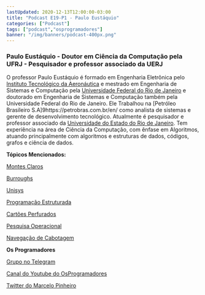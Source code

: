 ```yaml
---
lastUpdated: 2020-12-13T12:00:00-03:00
title: "Podcast E19-P1 - Paulo Eustáquio"
categories: ["Podcast"]
tags: ["podcast","osprogramadores"]
banner: "/img/banners/podcast-400px.png"
---
```


### Paulo Eustáquio - Doutor em Ciência da Computação pela UFRJ - Pesquisador e professor associado da UERJ

O professor Paulo Eustáquio é formado em Engenharia Eletrônica pelo [Instituto Tecnológico da Aeronáutica](http://www.ita.br/) e mestrado em Engenharia de Sistemas e Computação pela [Universidade Federal do Rio de Janeiro](https://ufrj.br/) e doutorado em Engenharia de Sistemas e Computação também pela Universidade Federal do Rio de Janeiro. Ele Trabalhou na [Petróleo Brasileiro S.A]9https://petrobras.com.br/en/ como analista de sistemas e gerente de desenvolvimento tecnológico. Atualmente é pesquisador e professor associado da [Universidade do Estado do Rio de Janeiro](https://www.uerj.br/). Tem experiência na área de Ciência da Computação, com ênfase em Algoritmos, atuando principalmente com algoritmos e estruturas de dados, códigos, grafos e ciência de dados.


<SpotifyEmbed episode="6G0nvya0tbqstRosRcL9bK"></SpotifyEmbed>


**Tópicos Mencionados:**

[Montes Claros](https://pt.wikipedia.org/wiki/Montes_Claros)

[Burroughs](https://en.wikipedia.org/wiki/Burroughs_Corporation)

[Unisys](https://www.unisys.com/)

[Programação Estruturada](https://pt.wikipedia.org/wiki/Programa%C3%A7%C3%A3o_estruturada)

[Cartões Perfurados](https://memoriainfo.furg.br/acervo/cartoes)

[Pesquisa Operacional](https://pt.wikipedia.org/wiki/Investiga%C3%A7%C3%A3o_operacional)

[Navegação de Cabotagem](https://pt.wikipedia.org/wiki/Cabotagem)


**Os Programadores**

[Grupo no Telegram](https://t.me/osprogramadores)

[Canal do Youtube do OsProgramadores](https://www.youtube.com/channel/UCt_YNYGl6K5yNXlXEQDdwWg?view_as=subscriber)

[Twitter do Marcelo Pinheiro](https://twitter.com/mpinheir)
